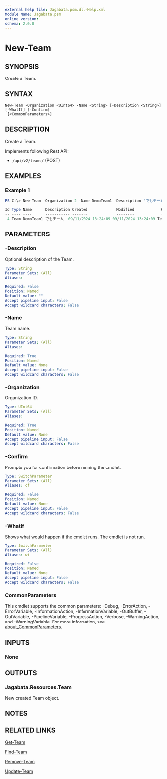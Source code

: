 ```yaml
---
external help file: Jagabata.psm.dll-Help.xml
Module Name: Jagabata.psm
online version:
schema: 2.0.0
---
```


# New-Team

## SYNOPSIS
Create a Team.

## SYNTAX

```
New-Team -Organization <UInt64> -Name <String> [-Description <String>] [-WhatIf] [-Confirm]
 [<CommonParameters>]
```

## DESCRIPTION
Create a Team.

Implements following Rest API:  
- `/api/v2/teams/` (POST)

## EXAMPLES

### Example 1
```powershell
PS C:\> New-Team -Organization 2 -Name DemoTeam1 -Description "でもチーム"

Id Type Name      Description Created             Modified            OrganizationName
-- ---- ----      ----------- -------             --------            ----------------
 4 Team DemoTeam1 でもチーム  09/11/2024 13:24:09 09/11/2024 13:24:09 TestOrg
```

## PARAMETERS

### -Description
Optional description of the Team.

```yaml
Type: String
Parameter Sets: (All)
Aliases:

Required: False
Position: Named
Default value: ""
Accept pipeline input: False
Accept wildcard characters: False
```

### -Name
Team name.

```yaml
Type: String
Parameter Sets: (All)
Aliases:

Required: True
Position: Named
Default value: None
Accept pipeline input: False
Accept wildcard characters: False
```

### -Organization
Organization ID.

```yaml
Type: UInt64
Parameter Sets: (All)
Aliases:

Required: True
Position: Named
Default value: None
Accept pipeline input: False
Accept wildcard characters: False
```

### -Confirm
Prompts you for confirmation before running the cmdlet.

```yaml
Type: SwitchParameter
Parameter Sets: (All)
Aliases: cf

Required: False
Position: Named
Default value: None
Accept pipeline input: False
Accept wildcard characters: False
```

### -WhatIf
Shows what would happen if the cmdlet runs.
The cmdlet is not run.

```yaml
Type: SwitchParameter
Parameter Sets: (All)
Aliases: wi

Required: False
Position: Named
Default value: None
Accept pipeline input: False
Accept wildcard characters: False
```

### CommonParameters
This cmdlet supports the common parameters: -Debug, -ErrorAction, -ErrorVariable, -InformationAction, -InformationVariable, -OutBuffer, -OutVariable, -PipelineVariable, -ProgressAction, -Verbose, -WarningAction, and -WarningVariable. For more information, see [about_CommonParameters](http://go.microsoft.com/fwlink/?LinkID=113216).

## INPUTS

### None
## OUTPUTS

### Jagabata.Resources.Team
New created Team object.

## NOTES

## RELATED LINKS

[Get-Team](Get-Team.md)

[Find-Team](Find-Team.md)

[Remove-Team](Remove-Team.md)

[Update-Team](Update-Team.md)
